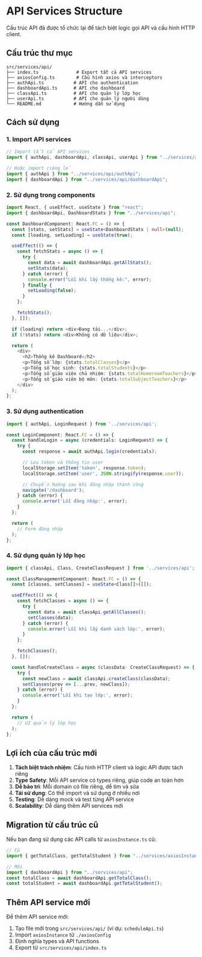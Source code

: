 # API Services Structure

Cấu trúc API đã được tổ chức lại để tách biệt logic gọi API và cấu hình HTTP client.

## Cấu trúc thư mục

```
src/services/api/
├── index.ts              # Export tất cả API services
├── axiosConfig.ts        # Cấu hình axios và interceptors
├── authApi.ts           # API cho authentication
├── dashboardApi.ts      # API cho dashboard
├── classApi.ts          # API cho quản lý lớp học
├── userApi.ts           # API cho quản lý người dùng
└── README.md            # Hướng dẫn sử dụng
```

## Cách sử dụng

### 1. Import API services

```typescript
// Import tất cả API services
import { authApi, dashboardApi, classApi, userApi } from "../services/api";

// Hoặc import riêng lẻ
import { authApi } from "../services/api/authApi";
import { dashboardApi } from "../services/api/dashboardApi";
```

### 2. Sử dụng trong components

```typescript
import React, { useEffect, useState } from "react";
import { dashboardApi, DashboardStats } from "../services/api";

const DashboardComponent: React.FC = () => {
  const [stats, setStats] = useState<DashboardStats | null>(null);
  const [loading, setLoading] = useState(true);

  useEffect(() => {
    const fetchStats = async () => {
      try {
        const data = await dashboardApi.getAllStats();
        setStats(data);
      } catch (error) {
        console.error("Lỗi khi lấy thống kê:", error);
      } finally {
        setLoading(false);
      }
    };

    fetchStats();
  }, []);

  if (loading) return <div>Đang tải...</div>;
  if (!stats) return <div>Không có dữ liệu</div>;

  return (
    <div>
      <h2>Thống kê Dashboard</h2>
      <p>Tổng số lớp: {stats.totalClasses}</p>
      <p>Tổng số học sinh: {stats.totalStudents}</p>
      <p>Tổng số giáo viên chủ nhiệm: {stats.totalHomeroomTeachers}</p>
      <p>Tổng số giáo viên bộ môn: {stats.totalSubjectTeachers}</p>
    </div>
  );
};
```

### 3. Sử dụng authentication

```typescript
import { authApi, LoginRequest } from '../services/api';

const LoginComponent: React.FC = () => {
  const handleLogin = async (credentials: LoginRequest) => {
    try {
      const response = await authApi.login(credentials);

      // Lưu token và thông tin user
      localStorage.setItem('token', response.token);
      localStorage.setItem('user', JSON.stringify(response.user));

      // Chuyển hướng sau khi đăng nhập thành công
      navigate('/dashboard');
    } catch (error) {
      console.error('Lỗi đăng nhập:', error);
    }
  };

  return (
    // Form đăng nhập
  );
};
```

### 4. Sử dụng quản lý lớp học

```typescript
import { classApi, Class, CreateClassRequest } from '../services/api';

const ClassManagementComponent: React.FC = () => {
  const [classes, setClasses] = useState<Class[]>([]);

  useEffect(() => {
    const fetchClasses = async () => {
      try {
        const data = await classApi.getAllClasses();
        setClasses(data);
      } catch (error) {
        console.error('Lỗi khi lấy danh sách lớp:', error);
      }
    };

    fetchClasses();
  }, []);

  const handleCreateClass = async (classData: CreateClassRequest) => {
    try {
      const newClass = await classApi.createClass(classData);
      setClasses(prev => [...prev, newClass]);
    } catch (error) {
      console.error('Lỗi khi tạo lớp:', error);
    }
  };

  return (
    // UI quản lý lớp học
  );
};
```

## Lợi ích của cấu trúc mới

1. **Tách biệt trách nhiệm**: Cấu hình HTTP client và logic API được tách riêng
2. **Type Safety**: Mỗi API service có types riêng, giúp code an toàn hơn
3. **Dễ bảo trì**: Mỗi domain có file riêng, dễ tìm và sửa
4. **Tái sử dụng**: Có thể import và sử dụng ở nhiều nơi
5. **Testing**: Dễ dàng mock và test từng API service
6. **Scalability**: Dễ dàng thêm API services mới

## Migration từ cấu trúc cũ

Nếu bạn đang sử dụng các API calls từ `axiosInstance.ts` cũ:

```typescript
// Cũ
import { getTotalClass, getTotalStudent } from "../services/axiosInstance";

// Mới
import { dashboardApi } from "../services/api";
const totalClass = await dashboardApi.getTotalClass();
const totalStudent = await dashboardApi.getTotalStudent();
```

## Thêm API service mới

Để thêm API service mới:

1. Tạo file mới trong `src/services/api/` (ví dụ: `scheduleApi.ts`)
2. Import `axiosInstance` từ `./axiosConfig`
3. Định nghĩa types và API functions
4. Export từ `src/services/api/index.ts`
